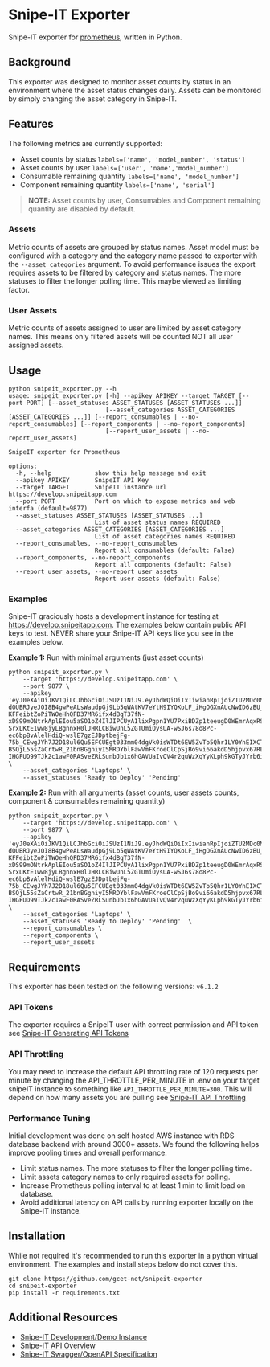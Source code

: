 # Snipe-IT Exporter
Snipe-IT exporter for [prometheus](https://prometheus.io), written in Python.

## Background
This exporter was designed to monitor asset counts by status in an environment where the asset status changes daily. Assets can be monitored by simply changing the asset category in Snipe-IT.

## Features
The following metrics are currently supported:

* Asset counts by status `labels=['name', 'model_number', 'status']`
* Asset counts by user `labels=['user', 'name','model_number']`
* Consumable remaining quantity `labels=['name', 'model_number']`
* Component remaining quantity `labels=['name', 'serial']`

>**NOTE:** Asset counts by user, Consumables and Component remaining quantity are disabled by default.

### Assets
Metric counts of assets are grouped by status names. Asset model must be configured with a category and the category name passed to exporter with the `--asset_categories` argument. To avoid performance issues the export requires assets to be filtered by category and status names. The more statuses to filter the longer polling time. This maybe viewed as limiting factor.

### User Assets
Metric counts of assets assigned to user are limited by asset category names. This means only filtered assets will be counted NOT all user assigned assets.  

## Usage

```shell
python snipeit_exporter.py --h
usage: snipeit_exporter.py [-h] --apikey APIKEY --target TARGET [--port PORT] [--asset_statuses ASSET_STATUSES [ASSET_STATUSES ...]]
                           [--asset_categories ASSET_CATEGORIES [ASSET_CATEGORIES ...]] [--report_consumables | --no-report_consumables] [--report_components | --no-report_components]
                           [--report_user_assets | --no-report_user_assets]

SnipeIT exporter for Prometheus

options:
  -h, --help            show this help message and exit
  --apikey APIKEY       SnipeIT API Key
  --target TARGET       SnipeIT instance url https://develop.snipeitapp.com
  --port PORT           Port on which to expose metrics and web interfa (default=9877)
  --asset_statuses ASSET_STATUSES [ASSET_STATUSES ...]
                        List of asset status names REQUIRED
  --asset_categories ASSET_CATEGORIES [ASSET_CATEGORIES ...]
                        List of asset categories names REQUIRED
  --report_consumables, --no-report_consumables
                        Report all consumables (default: False)
  --report_components, --no-report_components
                        Report all components (default: False)
  --report_user_assets, --no-report_user_assets
                        Report user assets (default: False)
```

### Examples
Snipe-IT graciously hosts a development instance for testing at https://develop.snipeitapp.com. The examples below contain public API keys to test. NEVER share your Snipe-IT API keys like you see in the examples below.

**Example 1:** Run with minimal arguments (just asset counts)

```shell
python snipeit_exporter.py \
    --target 'https://develop.snipeitapp.com' \
    --port 9877 \
    --apikey 'eyJ0eXAiOiJKV1QiLCJhbGciOiJSUzI1NiJ9.eyJhdWQiOiIxIiwianRpIjoiZTU2MDc0MjVmYjM5YTEwYjFjNTZlZTAxMTBmZDk4ZjQ0ZjVjODMzYjcxZWVhYjZlNDk1NGMwOThlY2YzMzU2MDY4Mzg4MmFhMDMzOTAzNzciLCJpYXQiOjE2MzI4NjU5MTgsIm5iZiI6MTYzMjg2NTkxOCwiZXhwIjoyMjY0MDIxNTE4LCJzdWIiOiIxIiwic2NvcGVzIjpbXX0.LgGVzyH67IRhXvccHd4j2Dn6TDuIuQTBoo30_wD9jPehy8v_h0xBmE1-dOUBRJyeJOI8B4gwPeALsWaudpGj9Lb5qWAtKV7eYtH9IYQKoLF_iHgOGXnAUcNwID6zBU_YyLNSI6gp8zjutLJias33CBLsHy5ZRNpxVibVrZouJ_HjYuIYbtZyLus-KFFeibtZoPiTWOeHhQFD37MR6ifx4dBqT37fN-xDS99mONtrkAplEIou5aSO1oZ4IlJIPCUyA1lixPgpn1YU7PxiBDZp1teeugD0WEmrAqxRS2I0bH4qPsuTsrVXS_lo87Sf5LBGLW7lGHKqyYH6J47OZOM0K-SrxLKtE1ww8jyLBgnnxH0lJHRLCBiwUnL5ZGTUmiOysUA-wSJ6s78o8Pc-ec6bpBvAlelHdiQ-wslE7gzEJDptbejFg-75b_CEwgJYh7J2D18ul6Qu5EFCUEgt033mm04dgVk0isWTDt6EW5ZvTo5Qhr1LY0YnEIXCTqIRN-BSQjL55sZaCrtwR_21bnBGgniyI5MRDYblFawVmFKroeClCpSjBo9vi66akdD5hjpvx67RL3r33BZQhEXmPifUPNH5wP_U-IHGFUD99TJk2c1awF0RASveZRLSunbJb1x6hGAVUaIvQV4r2quWzXqYyKLph9kGTyJYrb6iJtH5smE' \
    --asset_categories 'Laptops' \
    --asset_statuses 'Ready to Deploy' 'Pending' 
```

**Example 2:** Run with all arguments (asset counts, user assets counts, component & consumables remaining quantity)

```shell
python snipeit_exporter.py \
    --target 'https://develop.snipeitapp.com' \
    --port 9877 \
    --apikey 'eyJ0eXAiOiJKV1QiLCJhbGciOiJSUzI1NiJ9.eyJhdWQiOiIxIiwianRpIjoiZTU2MDc0MjVmYjM5YTEwYjFjNTZlZTAxMTBmZDk4ZjQ0ZjVjODMzYjcxZWVhYjZlNDk1NGMwOThlY2YzMzU2MDY4Mzg4MmFhMDMzOTAzNzciLCJpYXQiOjE2MzI4NjU5MTgsIm5iZiI6MTYzMjg2NTkxOCwiZXhwIjoyMjY0MDIxNTE4LCJzdWIiOiIxIiwic2NvcGVzIjpbXX0.LgGVzyH67IRhXvccHd4j2Dn6TDuIuQTBoo30_wD9jPehy8v_h0xBmE1-dOUBRJyeJOI8B4gwPeALsWaudpGj9Lb5qWAtKV7eYtH9IYQKoLF_iHgOGXnAUcNwID6zBU_YyLNSI6gp8zjutLJias33CBLsHy5ZRNpxVibVrZouJ_HjYuIYbtZyLus-KFFeibtZoPiTWOeHhQFD37MR6ifx4dBqT37fN-xDS99mONtrkAplEIou5aSO1oZ4IlJIPCUyA1lixPgpn1YU7PxiBDZp1teeugD0WEmrAqxRS2I0bH4qPsuTsrVXS_lo87Sf5LBGLW7lGHKqyYH6J47OZOM0K-SrxLKtE1ww8jyLBgnnxH0lJHRLCBiwUnL5ZGTUmiOysUA-wSJ6s78o8Pc-ec6bpBvAlelHdiQ-wslE7gzEJDptbejFg-75b_CEwgJYh7J2D18ul6Qu5EFCUEgt033mm04dgVk0isWTDt6EW5ZvTo5Qhr1LY0YnEIXCTqIRN-BSQjL55sZaCrtwR_21bnBGgniyI5MRDYblFawVmFKroeClCpSjBo9vi66akdD5hjpvx67RL3r33BZQhEXmPifUPNH5wP_U-IHGFUD99TJk2c1awF0RASveZRLSunbJb1x6hGAVUaIvQV4r2quWzXqYyKLph9kGTyJYrb6iJtH5smE' \
    --asset_categories 'Laptops' \
    --asset_statuses 'Ready to Deploy' 'Pending'  \
    --report_consumables \
    --report_components \
    --report_user_assets
```

## Requirements
This exporter has been tested on the following versions: `v6.1.2`

### API Tokens
The exporter requires a SnipeIT user with correct permission and API token see [Snipe-IT Generating API Tokens](https://snipe-it.readme.io/reference/generating-api-tokens)

### API Throttling
You may need to increase the default API throttling rate of 120 requests per minute by changing the API_THROTTLE_PER_MINUTE in .env on your target snipeIT instance to something like `API_THROTTLE_PER_MINUTE=300`. This will depend on how many assets you are pulling see [Snipe-IT API Throttling](https://snipe-it.readme.io/reference/api-throttling)

### Performance Tuning
Initial development was done on self hosted AWS instance with RDS database backend with around 3000+ assets. We found the following helps improve pooling times and overall performance.

* Limit status names. The more statuses to filter the longer polling time.
* Limit assets category names to only required assets for polling. 
* Increase Prometheus polling interval to at least 1 min to limit load on database. 
* Avoid additional latency on API calls by running exporter locally on the Snipe-IT instance.

## Installation
While not required it's recommended to run this exporter in a python virtual environment. The examples and install steps below do not cover this.

```
git clone https://github.com/gcet-net/snipeit-exporter
cd snipeit-exporter
pip install -r requirements.txt
```

## Additional Resources

* [Snipe-IT Development/Demo Instance](https://develop.snipeitapp.com)
* [Snipe-IT API Overview](https://snipe-it.readme.io/reference/api-overview)
* [Snipe-IT Swagger/OpenAPI Specification](https://snipe-it.readme.io/openapi/)
